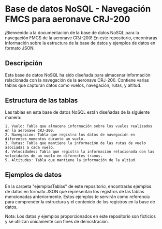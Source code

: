 # Base de datos NoSQL - Navegación FMCS para aeronave CRJ-200

¡Bienvenido a la documentación de la base de datos NoSQL para la navegación FMCS de la aeronave CRJ-200! En este repositorio, encontrarás información sobre la estructura de la base de datos y ejemplos de datos en formato JSON.

## Descripción

Esta base de datos NoSQL ha sido diseñada para almacenar información relacionada con la navegación de la aeronave CRJ-200. Contiene varias tablas que capturan datos como vuelos, navegación, rutas, y altitud. 

## Estructura de las tablas

Las tablas en esta base de datos NoSQL están diseñadas de la siguiente manera:

    1. Vuelo: Tabla que almacena información sobre los vuelos realizados en la aeronave CRJ-200.
    2. Navegacion: Tabla que registra los datos de navegación en diferentes momentos durante un vuelo.
    3. Rutas: Tabla que mantiene la información de las rutas de vuelo asociadas a cada vuelo.
    4. Velocidades: Tabla que registra la información relacionada con las velocidades de un vuelo en diferentes tramos.
    5. Altitudes: Tabla que mantiene la información de la altiud.

## Ejemplos de datos

En la carpeta "ejemplosTablas" de este repositorio, encontrarás ejemplos de datos en formato JSON que representan los registros de las tablas mencionadas anteriormente. Estos ejemplos te servirán como referencia para comprender la estructura y el contenido de los registros en la base de datos.

Nota: Los datos y ejemplos proporcionados en este repositorio son ficticios y se utilizan únicamente con fines de demostración.